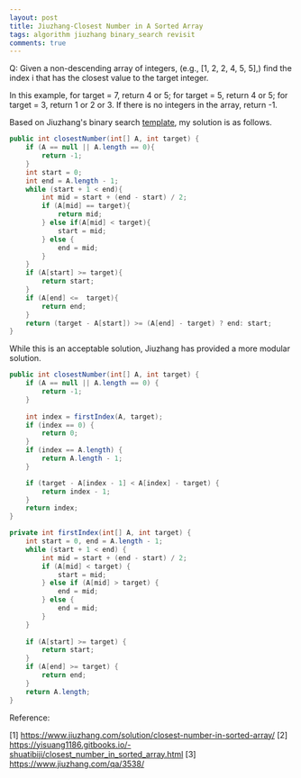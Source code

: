 ```yaml
---
layout: post
title: Jiuzhang-Closest Number in A Sorted Array
tags: algorithm jiuzhang binary_search revisit
comments: true
---
```


Q: Given a non-descending array of integers, (e.g., [1, 2, 2, 4, 5, 5],) find the index i that has the closest value to the target integer.

In this example, for target = 7, return 4 or 5; for target = 5, return 4 or 5; for target = 3, return 1 or 2 or 3. If there is no integers in the array, return -1.

Based on Jiuzhang's binary search [template](http://www.jiuzhang.com/solutions/binary-search/), my solution is as follows. 

```java
public int closestNumber(int[] A, int target) {
    if (A == null || A.length == 0){
        return -1;
    }
    int start = 0;
    int end = A.length - 1;
    while (start + 1 < end){
        int mid = start + (end - start) / 2;
        if (A[mid] == target){
            return mid;
        } else if(A[mid] < target){
            start = mid;
        } else {
            end = mid;
        }
    }
    if (A[start] >= target){
        return start;
    }
    if (A[end] <=  target){
        return end;
    }
    return (target - A[start]) >= (A[end] - target) ? end: start;
}
```
While this is an acceptable solution, Jiuzhang has provided a more modular solution.

```java
public int closestNumber(int[] A, int target) {
    if (A == null || A.length == 0) {
        return -1;
    }
    
    int index = firstIndex(A, target);
    if (index == 0) {
        return 0;
    }
    if (index == A.length) {
        return A.length - 1;
    }

    if (target - A[index - 1] < A[index] - target) {
        return index - 1;
    }
    return index;
}

private int firstIndex(int[] A, int target) {
    int start = 0, end = A.length - 1;
    while (start + 1 < end) {
        int mid = start + (end - start) / 2;
        if (A[mid] < target) {
            start = mid;
        } else if (A[mid] > target) {
            end = mid;
        } else {
            end = mid;
        }
    }
    
    if (A[start] >= target) {
        return start;
    }
    if (A[end] >= target) {
        return end;
    }
    return A.length;
}
```

Reference:

[1] https://www.jiuzhang.com/solution/closest-number-in-sorted-array/
[2] https://yisuang1186.gitbooks.io/-shuatibiji/closest_number_in_sorted_array.html
[3] https://www.jiuzhang.com/qa/3538/